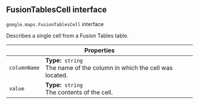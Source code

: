 <h2 id="FusionTablesCell"> FusionTablesCell interface </h2><p>
<code><span itemprop="path">google.maps</span>.<span itemprop="name">FusionTablesCell</span></code>
interface
</p><p>Describes a single cell from a Fusion Tables table.</p><div class="devsite-table-wrapper"><table class="properties responsive" summary="interface FusionTablesCell - Properties">
<thead>
<tr><th colspan="2">Properties</th>
</tr></thead>
<tbody>
<tr id="FusionTablesCell.columnName">
<td><code><span>columnName</span></code></td>
<td><div><strong>Type:</strong>&nbsp; <code>string</code></div>
<div class="desc">The name of the column in which the cell was located.</div></td>
</tr>
<tr id="FusionTablesCell.value">
<td><code><span>value</span></code></td>
<td><div><strong>Type:</strong>&nbsp; <code>string</code></div>
<div class="desc">The contents of the cell.</div></td>
</tr>
</tbody>
</table></div>